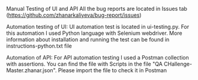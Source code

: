 Manual Testing of UI and API
All the bug reports are located in Issues tab (https://github.com/zhanarkaliyeva/bug-report/issues)

Automation testing of UI:
UI automation test is located in ui-testing.py. For this automation I used Python language with Selenium webdriver. More information about installation and running the test can be found in instructions-python.txt file

Automation of API:
For API automation testing I used a Postman collection with assertions. You can find the file with Scripts in the file "QA CHallenge-Master.zhanar.json". Please import the file to check it in Postman
